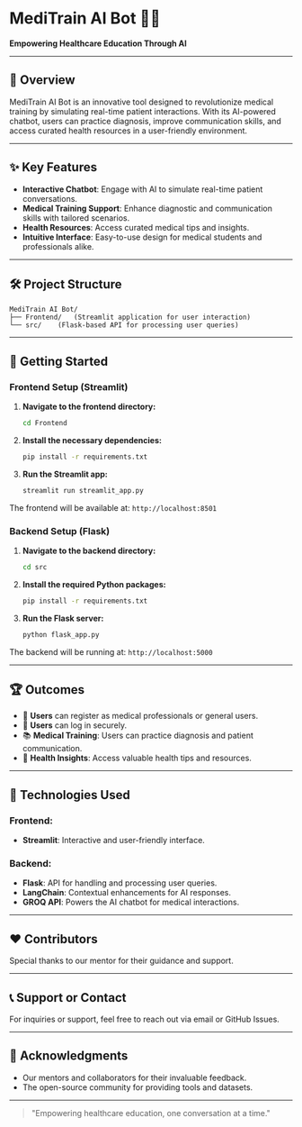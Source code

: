 # MediTrain AI Bot 🤖💊

**Empowering Healthcare Education Through AI**

---

## 🌟 Overview
MediTrain AI Bot is an innovative tool designed to revolutionize medical training by simulating real-time patient interactions. With its AI-powered chatbot, users can practice diagnosis, improve communication skills, and access curated health resources in a user-friendly environment.

---

## ✨ **Key Features**

- **Interactive Chatbot**: Engage with AI to simulate real-time patient conversations.
- **Medical Training Support**: Enhance diagnostic and communication skills with tailored scenarios.
- **Health Resources**: Access curated medical tips and insights.
- **Intuitive Interface**: Easy-to-use design for medical students and professionals alike.

---

## 🛠️ **Project Structure**

```
MediTrain AI Bot/
├── Frontend/   (Streamlit application for user interaction)
└── src/    (Flask-based API for processing user queries)
```

---

## 🚀 **Getting Started**

### Frontend Setup (Streamlit)

1. **Navigate to the frontend directory:**
   ```bash
   cd Frontend
   ```

2. **Install the necessary dependencies:**
   ```bash
   pip install -r requirements.txt
   ```

3. **Run the Streamlit app:**
   ```bash
   streamlit run streamlit_app.py
   ```

The frontend will be available at: `http://localhost:8501`

### Backend Setup (Flask)

1. **Navigate to the backend directory:**
   ```bash
   cd src
   ```

2. **Install the required Python packages:**
   ```bash
   pip install -r requirements.txt
   ```

3. **Run the Flask server:**
   ```bash
   python flask_app.py
   ```

The backend will be running at: `http://localhost:5000`

---

## 🏆 **Outcomes**

- 📝 **Users** can register as medical professionals or general users.
- 🔑 **Users** can log in securely.
- 📚 **Medical Training**: Users can practice diagnosis and patient communication.
- 🌟 **Health Insights**: Access valuable health tips and resources.

---

## 🧠 **Technologies Used**

### Frontend:
- **Streamlit**: Interactive and user-friendly interface.

### Backend:
- **Flask**: API for handling and processing user queries.
- **LangChain**: Contextual enhancements for AI responses.
- **GROQ API**: Powers the AI chatbot for medical interactions.


---

## ❤️ **Contributors**
Special thanks to our mentor for their guidance and support.

---

## 📞 **Support or Contact**
For inquiries or support, feel free to reach out via email or GitHub Issues.

---

## 🙏 **Acknowledgments**
- Our mentors and collaborators for their invaluable feedback.
- The open-source community for providing tools and datasets.

---

> "Empowering healthcare education, one conversation at a time."

